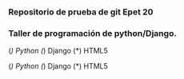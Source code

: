 ### Repositorio de prueba de git Epet 20

### Taller de programación de python/Django.


(*) Python
(*) Django
(*) HTML5

(*) Python 
(*) Django
(*) HTML5
